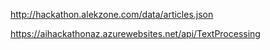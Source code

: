 http://hackathon.alekzone.com/data/articles.json

https://aihackathonaz.azurewebsites.net/api/TextProcessing 
